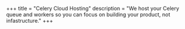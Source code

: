 +++
title = "Celery Cloud Hosting"
description = "We host your Celery queue and workers so you can focus on building your product, not infastructure."
+++
